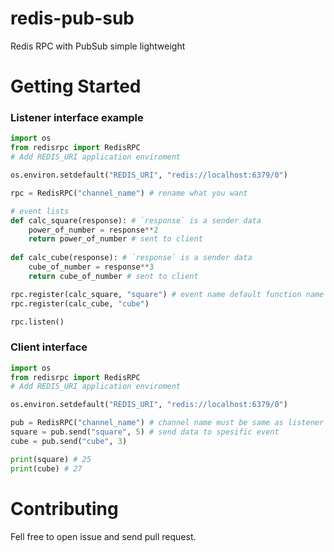# redis-pub-sub

Redis RPC with PubSub simple lightweight

# Getting Started

### Listener interface example
```python
import os
from redisrpc import RedisRPC
# Add REDIS_URI application enviroment

os.environ.setdefault("REDIS_URI", "redis://localhost:6379/0")

rpc = RedisRPC("channel_name") # rename what you want

# event lists
def calc_square(response): # `response` is a sender data
    power_of_number = response**2
    return power_of_number # sent to client
    
def calc_cube(response): # `response` is a sender data
    cube_of_number = response**3
    return cube_of_number # sent to client

rpc.register(calc_square, "square") # event name default function name
rpc.register(calc_cube, "cube")

rpc.listen()
```
### Client interface
```python
import os
from redisrpc import RedisRPC
# Add REDIS_URI application enviroment

os.environ.setdefault("REDIS_URI", "redis://localhost:6379/0")

pub = RedisRPC("channel_name") # channel name must be same as listener
square = pub.send("square", 5) # send data to spesific event 
cube = pub.send("cube", 3) 

print(square) # 25
print(cube) # 27
```

# Contributing
Fell free to open issue and send pull request.
